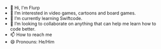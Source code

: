 - 👋 Hi, I'm Flurp
- 👀 I’m interested in video games, cartoons and board games.
- 🌱 I’m currently learning Swiftcode.
- 💞️ I’m looking to collaborate on anything that can help me learn how to code better.
- 📫 How to reach me 
- 😄 Pronouns: He/Him

<!---
Flurpery/Flurpery is a ✨ special ✨ repository because its `README.md` (this file) appears on your GitHub profile.
You can click the Preview link to take a look at your changes.
--->
